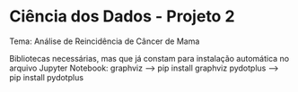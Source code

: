 # Ciência dos Dados - Projeto 2 

Tema: Análise de Reincidência de Câncer de Mama

Bibliotecas necessárias, mas que já constam para instalação automática no arquivo Jupyter Notebook:
graphviz —> pip install graphviz
pydotplus —> pip install pydotplus
